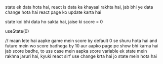 state ek data hota hai, react is data ka khayaal rakhta hai, jab bhi ye data change hota hai react page ko update karta hai

state koi bhi data ho sakta hai, jaise ki score = 0

useState(0)


// maan lete hai aapke game mein score by default 0 se shuru hota hai and future mein wo score badhega by 10 aur aapko page pe show bhi  karna hai jab score badhe, to uss case mein aapka score variable ek state mein rakhna jaruri hai, kyuki react sirf use change krta hai jo state mein hota hai
